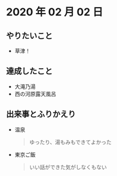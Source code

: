 # 2020 年 02 月 02 日

## やりたいこと

- 草津！

## 達成したこと

- 大滝乃湯
- 西の河原露天風呂

## 出来事とふりかえり

- 温泉
  > ゆったり、湯もみもできてよかった
- 東京ご飯
  > いい話ができた気がしなくもない

